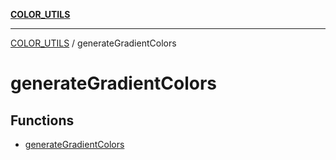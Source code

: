 [**COLOR_UTILS**](../README.md)

***

[COLOR_UTILS](../README.md) / generateGradientColors

# generateGradientColors

## Functions

- [generateGradientColors](functions/generateGradientColors.md)
